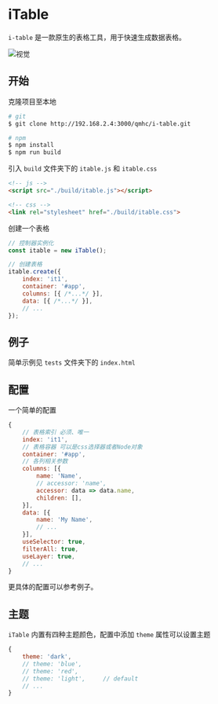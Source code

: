 # iTable

`i-table` 是一款原生的表格工具，用于快速生成数据表格。

![视觉](http://zuoyue.imwork.net:3000/qmhc/i-table/raw/master/public/visual.png)


## 开始

克隆项目至本地

```bash
# git
$ git clone http://192.168.2.4:3000/qmhc/i-table.git

# npm
$ npm install
$ npm run build
```

引入 `build` 文件夹下的 `itable.js` 和 `itable.css`

```html
<!-- js -->
<script src="./build/itable.js"></script>

<!-- css -->
<link rel="stylesheet" href="./build/itable.css">
```

创建一个表格

```javascript
// 控制器实例化
const itable = new iTable();

// 创建表格
itable.create({
    index: 'it1',
    container: '#app',
    columns: [{ /*...*/ }],
    data: [{ /*...*/ }],
    // ...
});
```

## 例子

简单示例见 `tests` 文件夹下的 `index.html`


## 配置

一个简单的配置

```javascript
{
    // 表格索引 必须、唯一
    index: 'it1',
    // 表格容器 可以是css选择器或者Node对象
    container: '#app',
    // 各列相关参数
    columns: [{
        name: 'Name',
        // accessor: 'name',
        accessor: data => data.name,
        children: [],
    }],
    data: [{
        name: 'My Name',
        // ...
    }],
    useSelector: true,
    filterAll: true,
    useLayer: true,
    // ...
}
```

更具体的配置可以参考例子。

## 主题

`iTable` 内置有四种主题颜色，配置中添加 `theme` 属性可以设置主题

```javascript
{
    theme: 'dark',
    // theme: 'blue',
    // theme: 'red',
    // theme: 'light',     // default
    // ...
}
```